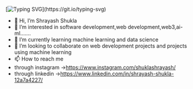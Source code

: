 [![Typing SVG](https://readme-typing-svg.herokuapp.com/?lines=Hello+Devs+👋+👋;Welcome+to+my+Github;I+am+Shrayash+Shukla;Thank+you+for+visiting+my+github+....)](https://git.io/typing-svg)
- 👋 Hi, I’m Shrayash Shukla
- 👀 I’m interested in software development,web development,web3,ai-ml.......
- 🌱 I’m currently learning machine learning and data science
- 💞️ I’m looking to collaborate on web development projects and projects using machine learning
- 📫 How to reach me 
- through instagram ->https://www.instagram.com/shuklashrayash/
- through linkedin ->https://www.linkedin.com/in/shrayash-shukla-12a7a4227/

<!---
Ishu2412/Ishu2412 is a ✨ special ✨ repository because its `README.md` (this file) appears on your GitHub profile.
You can click the Preview link to take a look at your changes.
--->
